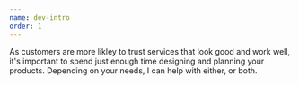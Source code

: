 ```yaml
---
name: dev-intro
order: 1
---
```


As customers are more likley to trust services that look good and work well, it's important to spend just enough time designing and planning your products. 
Depending on your needs, I can help with either, or both. 

  
